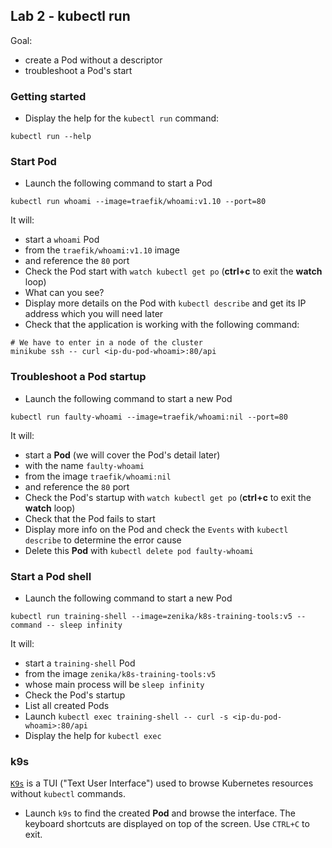## Lab 2 - kubectl run

Goal:
- create a Pod without a descriptor
- troubleshoot a Pod's start

### Getting started

- Display the help for the `kubectl run` command:
```shell
kubectl run --help
```

### Start Pod

- Launch the following command to start a Pod
```shell
kubectl run whoami --image=traefik/whoami:v1.10 --port=80
```

It will:
  - start a `whoami` Pod
  - from the `traefik/whoami:v1.10` image
  - and reference the `80` port
- Check the Pod start with `watch kubectl get po` (__ctrl+c__ to exit the __watch__ loop)
- What can you see?
- Display more details on the Pod with `kubectl describe` and get its IP address which you will need later
- Check that the application is working with the following command:
```shell
# We have to enter in a node of the cluster
minikube ssh -- curl <ip-du-pod-whoami>:80/api
```

### Troubleshoot a Pod startup

- Launch the following command to start a new Pod
```shell
kubectl run faulty-whoami --image=traefik/whoami:nil --port=80
```

It will:
  - start a __Pod__ (we will cover the Pod's detail later)
  - with the name `faulty-whoami`
  - from the image `traefik/whoami:nil`
  - and reference the `80` port
- Check the Pod's startup with `watch kubectl get po` (__ctrl+c__ to exit the __watch__ loop)
- Check that the Pod fails to start
- Display more info on the Pod and check the `Events` with `kubectl describe` to determine the error cause
- Delete this __Pod__ with `kubectl delete pod faulty-whoami`

### Start a Pod shell

- Launch the following command to start a new Pod
```shell
kubectl run training-shell --image=zenika/k8s-training-tools:v5 --command -- sleep infinity
```
It will:
  - start a `training-shell` Pod
  - from the image `zenika/k8s-training-tools:v5`
  - whose main process will be `sleep infinity`
- Check the Pod's startup
- List all created Pods
- Launch `kubectl exec training-shell -- curl -s <ip-du-pod-whoami>:80/api`
- Display the help for `kubectl exec`

### k9s

[`K9s`](https://k9scli.io/) is a TUI ("Text User Interface") used to browse Kubernetes resources without `kubectl` commands.

- Launch `k9s` to find the created __Pod__ and browse the interface. The keyboard shortcuts are displayed on top of the screen. Use `CTRL+C` to exit.
